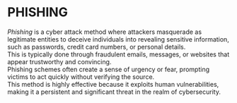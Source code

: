 # PHISHING

*Phishing* is a cyber attack method where attackers masquerade as legitimate entities to deceive individuals into revealing sensitive information, such as passwords, credit card numbers, or personal details.  
This is typically done through fraudulent emails, messages, or websites that appear trustworthy and convincing.  
Phishing schemes often create a sense of urgency or fear, prompting victims to act quickly without verifying the source.  
This method is highly effective because it exploits human vulnerabilities, making it a persistent and significant threat in the realm of cybersecurity.  
